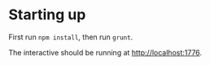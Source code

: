 # Starting up

First run `npm install`, then run `grunt`.

The interactive should be running at [http://localhost:1776](http://localhost:1776).

